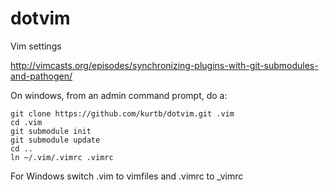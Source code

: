 dotvim
======

Vim settings

http://vimcasts.org/episodes/synchronizing-plugins-with-git-submodules-and-pathogen/

On windows, from an admin command prompt, do a:

```Batchfile
git clone https://github.com/kurtb/dotvim.git .vim
cd .vim
git submodule init
git submodule update
cd ..
ln ~/.vim/.vimrc .vimrc
```

For Windows switch .vim to vimfiles and .vimrc to _vimrc
